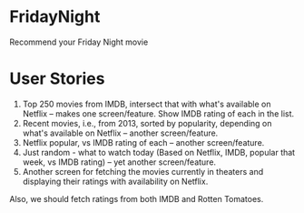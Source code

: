 FridayNight
===========

Recommend your Friday Night movie


# User Stories

1. Top 250 movies from IMDB, intersect that with what's available on Netflix – makes one screen/feature. Show IMDB rating of each in the list.
2. Recent movies, i.e., from 2013, sorted by popularity, depending on what's available on Netflix – another screen/feature.
3. Netflix popular, vs IMDB rating of each – another screen/feature.
4. Just random - what to watch today (Based on Netflix, IMDB, popular that week, vs IMDB rating) – yet another screen/feature.
5. Another screen for fetching the movies currently in theaters and displaying their ratings with availability on Netflix.

  Also, we should fetch ratings from both IMDB and Rotten Tomatoes.
